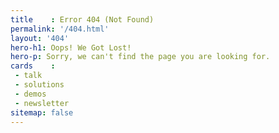 ```yaml
---
title    : Error 404 (Not Found)
permalink: '/404.html'
layout: '404'
hero-h1: Oops! We Got Lost!
hero-p: Sorry, we can't find the page you are looking for.
cards    :
 - talk
 - solutions
 - demos
 - newsletter
sitemap: false
---
```

